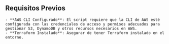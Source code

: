 ## Requisitos Previos
    - **AWS CLI Configurado**: El script requiere que la CLI de AWS esté configurada con las credenciales de acceso y permisos adecuados para gestionar S3, DynamoDB y otros recursos necesarios en AWS.
    - **Terraform Instalado**: Asegurar de tener Terraform instalado en el entorno.